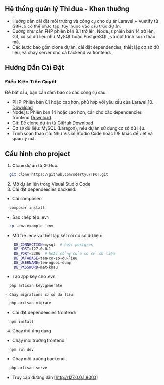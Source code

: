 ## Hệ thống quản lý Thi đua - Khen thưởng

-   Hướng dẫn cài đặt môi trường và công cụ cho dự án Laravel + Vuetify từ GitHub có thể phức tạp, tùy thuộc vào cấu trúc dự án.
-   Dường như cần PHP phiên bản 8.1 trở lên, Node.js phiên bản 14 trở lên, Git, cơ sở dữ liệu như MySQL hoặc PostgreSQL, và một trình soạn thảo mã.
-   Các bước bao gồm clone dự án, cài đặt dependencies, thiết lập cơ sở dữ liệu, và chạy server cho cả backend và frontend.

## Hướng Dẫn Cài Đặt

### Điều Kiện Tiền Quyết

Để bắt đầu, bạn cần đảm bảo có các công cụ sau:

-   PHP: Phiên bản 8.1 hoặc cao hơn, phù hợp với yêu cầu của Laravel 10. [Download](https://laragon.org/download/)
-   Node.js: Phiên bản 14 hoặc cao hơn, cần cho các dependencies frontend [Download](https://nodejs.org/en/download).
-   Git: Để clone dự án từ GitHub [Download](https://git-scm.com/downloads).
-   Cơ sở dữ liệu: MySQL (Laragon), nếu dự án sử dụng cơ sở dữ liệu.
-   Trình soạn thảo mã: Như Visual Studio Code hoặc IDE khác để viết và quản lý mã.

## Cấu hình cho project

1. Clone dự án từ GitHub:

```sh
  git clone https://github.com/sdertyu/TDKT.git
```

2. Mở dự án lên trong Visual Studio Code
3. Cài đặt dependencies backend:
- Cài composer:
```sh
  composer install
```
- Sao chép tệp .evn
```sh
  cp .env.example .env
```
- Mở file .env và thiết lập kết nối cơ sở dữ liệu:
```sh
    DB_CONNECTION=mysql  # hoặc postgres
    DB_HOST=127.0.0.1
    DB_PORT=3306  # hoặc cổng của cơ sở dữ liệu
    DB_DATABASE=ten-co-so-du-lieu
    DB_USERNAME=ten-nguoi-dung
    DB_PASSWORD=mat-khau
```
- Tạo app key cho .evn
```sh
  php artisan key:generate
```
    - Chạy migrations cơ sở dữ liệu:
```sh
  php artisan migrate
```
- Cài đặt dependencies frontend:
```sh
  npm install
```
4. Chạy thử ứng dụng
* Chạy môi trường frontend
```sh
  npm run dev
```
* Chạy môi trường backend
```sh
  php artisan serve
```
* Truy cập đường dẫn [http://127.0.0.1:8000]